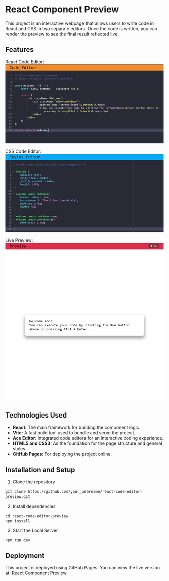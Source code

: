 # React Component Preview
This project is an interactive webpage that allows users to write code in React and CSS in two separate editors. Once the code is written, you can render the preview to see the final result reflected live.

## Features
React Code Editor:
![React Code Editor Screenshot](./public/screenshots/react_editor.png)

CSS Code Editor:
![CSS Editor Screenshot](./public/screenshots/css_editor.png)

Live Preview:
![Live Preview Screenshot](./public/screenshots/live_preview.png)

## Technologies Used
* **React:** The main framework for building the component logic.
* **Vite:** A fast build tool used to bundle and serve the project.
* **Ace Editor:** Integrated code editors for an interactive coding experience.
* **HTML5 and CSS3:** As the foundation for the page structure and general styles.
* **GitHub Pages:** For deploying the project online.

## Installation and Setup
1. Clone the repository
```
git clone https://github.com/your_username/react-code-editor-preview.git
```
2. Install dependencies
```
cd react-code-editor-preview
npm install
```
3. Start the Local Server
```
npm run dev
```

## Deployment
This project is deployed using GitHub Pages. You can view the live version at:
[React Component Preview](https://alexns-dev.github.io/react-code-editor-preview/)
